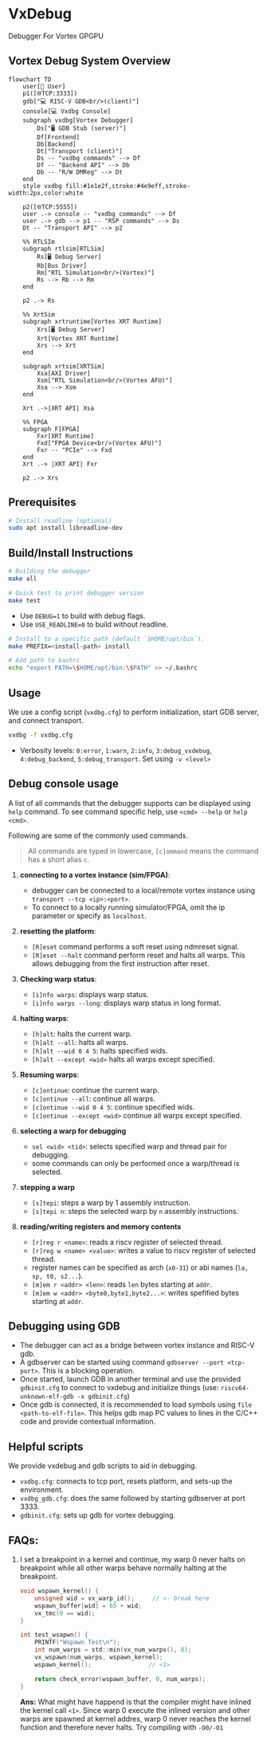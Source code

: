# VxDebug
Debugger For Vortex GPGPU

## Vortex Debug System Overview
```mermaid
flowchart TD 
    user[👤 User]
    p1([🌐TCP:3333])
    gdb["💻 RISC-V GDB<br/>(client)"]
    console[💻 Vxdbg Console]
    subgraph vxdbg[Vortex Debugger]
        Ds["🖥️ GDB Stub (server)"]
        Df[Frontend] 
        Db[Backend]
        Dt["Transport (client)"]
        Ds -- "vxdbg commands" --> Df
        Df -- "Backend API" --> Db
        Db -- "R/W DMReg" --> Dt
    end
    style vxdbg fill:#1e1e2f,stroke:#4e9eff,stroke-width:2px,color:white
    
    p2([🌐TCP:5555])
    user .-> console -- "vxdbg commands" --> Df
    user .-> gdb --> p1 -- "RSP commands" --> Ds
    Dt -- "Transport API" --> p2
    
    %% RTLSIm 
    subgraph rtlsim[RTLSim]
        Rs[🖥️ Debug Server]
        Rb[Bus Driver]
        Rm["RTL Simulation<br/>(Vortex)"]
        Rs --> Rb --> Rm
    end
    
    p2 .-> Rs
    
    %% XrtSim
    subgraph xrtruntime[Vortex XRT Runtime]
        Xrs[🖥️ Debug Server]
        Xrt[Vortex XRT Runtime]
        Xrs --> Xrt
    end
    
    subgraph xrtsim[XRTSim]
        Xsa[AXI Driver]
        Xsm["RTL Simulation<br/>(Vortex AFU)"]
        Xsa --> Xsm 
    end
    
    Xrt .->|XRT API| Xsa 
    
    %% FPGA
    subgraph F[FPGA]
        Fxr[XRT Runtime]
        Fxd["FPGA Device<br/>(Vortex AFU)"]
        Fxr -- "PCIe" --> Fxd
    end
    Xrt .-> |XRT API| Fxr
    
    p2 .-> Xrs
```


## Prerequisites
```bash
# Install readline (optional)
sudo apt install libreadline-dev
```

## Build/Install Instructions
```bash
# Building the debugger
make all

# Quick test to print debugger version
make test
```
- Use `DEBUG=1` to build with debug flags.
- Use `USE_READLINE=0` to build without readline.

```bash
# Install to a specific path (default `$HOME/opt/bin`).
make PREFIX=<install-path> install

# Add path to bashrc
echo "export PATH=\$HOME/opt/bin:\$PATH" >> ~/.bashrc
```

## Usage
We use a config script (`vxdbg.cfg`) to perform initialization, start GDB server, and connect transport.

```bash
vxdbg -f vxdbg.cfg
```

- Verbosity levels: `0:error`, `1:warn`, `2:info`, `3:debug_vxdebug`, `4:debug_backend`, `5:debug_transport`. Set using `-v <level>`

## Debug console usage
A list of all commands that the debugger supports can be displayed using `help` command.
To see command specific help, use `<cmd> --help` or `help <cmd>`. 

Following are some of the commonly used commands. 

> All commands are typed in lowercase, `[c]ommand` means the command has a short alias `c`.

1. **connecting to a vortex instance (sim/FPGA)**: 
    - debugger can be connected to a local/remote vortex instance using `transport --tcp <ip>:<port>`. 
    - To connect to a locally running simulator/FPGA, omit the ip parameter or specify as `localhost`.

2. **resetting the platform**: 
    - `[R]eset` command performs a soft reset using ndmreset signal.
    - `[R]eset --halt` command perform reset and halts all warps. This allows debugging from the first instruction after reset.

3. **Checking warp status**:
    - `[i]nfo warps`: displays warp status.
    - `[i]nfo warps --long`: displays warp status in long format.

4. **halting warps**:
    - `[h]alt`: halts the current warp.
    - `[h]alt --all`: halts all warps.
    - `[h]alt --wid 0 4 5`: halts specified wids.
    - `[h]alt --except <wid>` halts all warps except specified.

5. **Resuming warps**:
    - `[c]ontinue`: continue the current warp.
    - `[c]ontinue --all`: continue all warps.
    - `[c]ontinue --wid 0 4 5`: continue specified wids.
    - `[c]ontinue --except <wid>` continue all warps except specified.

6. **selecting a warp for debugging**
    - `sel <wid> <tid>`: selects specified warp and thread pair for debugging. 
    - some commands can only be performed once a warp/thread is selected.

7. **stepping a warp**
    - `[s]tepi`: steps a warp by 1 assembly instruction.
    - `[s]tepi n`: steps the selected warp by `n` assembly instructions.

8. **reading/writing registers and memory contents**
    - `[r]reg r <name>`: reads a riscv register of selected thread.
    - `[r]reg w <name> <value>`: writes a value to riscv register of selected thread.
    - register names can be specified as arch (`x0-31`) or abi names (`la, sp, t0, s2...`).
    - `[m]em r <addr> <len>`: reads `len` bytes starting at `addr`.
    - `[m]em w <addr> <byte0,byte1,byte2...>`: writes spefified bytes starting at `addr`.


## Debugging using GDB
- The debugger can act as a bridge between vortex instance and RISC-V gdb.
- A gdbserver can be started using command `gdbserver --port <tcp-port>`. This is a blocking operation. 
- Once started, launch GDB in another terminal and use the provided `gdbinit.cfg` to connect to vxdebug and initialize things (use: `riscv64-unknown-elf-gdb -x gdbinit.cfg`)
- Once gdb is connected, it is recommended to load symbols using `file <path-to-elf-file>`. This helps gdb map PC values to lines in the C/C++ code and provide contextual information. 


## Helpful scripts
We provide vxdebug and gdb scripts to aid in debugging.
- `vxdbg.cfg`: connects to tcp port, resets platform, and sets-up the environment.
- `vxdbg_gdb.cfg`: does the same followed by starting gdbserver at port 3333.
- `gdbinit.cfg`: sets up gdb for vortex debugging. 


## FAQs:
1. I set a breakpoint in a kernel and continue, my warp 0 never halts on breakpoint while all other warps behave 
    normally halting at the breakpoint. 
    ```c  
    void wspawn_kernel() {
        unsigned wid = vx_warp_id();     // <- break here
        wspawn_buffer[wid] = 65 + wid;
        vx_tmc(0 == wid);
    }

    int test_wsapwn() {
        PRINTF("Wspawn Test\n");
        int num_warps = std::min(vx_num_warps(), 8);
        vx_wspawn(num_warps, wspawn_kernel);
        wspawn_kernel();                // <1>

        return check_error(wspawn_buffer, 0, num_warps);
    }
    ```
    **Ans:** What might have happend is that the compiler might have inlined the kernel call `<1>`.
    Since warp 0 execute the inlined version and other warps are spawned at kernel addres, 
    warp 0 never reaches the kernel function and therefore never halts. Try compiling with `-O0/-O1`
 